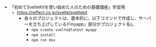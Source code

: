 - 「初めてSvelteKitを使い始めた人のための基礎講座」学習用
  - https://reffect.co.jp/svelte/sveltekit
    - 各々のプロジェクトは、基本的に、以下コマンドで作成し、サーバーを立ち上げしている(「myapp」部分がプロジェクト名)。
      - ```npm create svelte@latest myapp```
      - ```npm install```
      - ```npm run dev```

